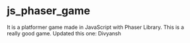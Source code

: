 # js_phaser_game
It is a platformer game made in JavaScript with Phaser Library.
This is a really good game. Updated this one: Divyansh
